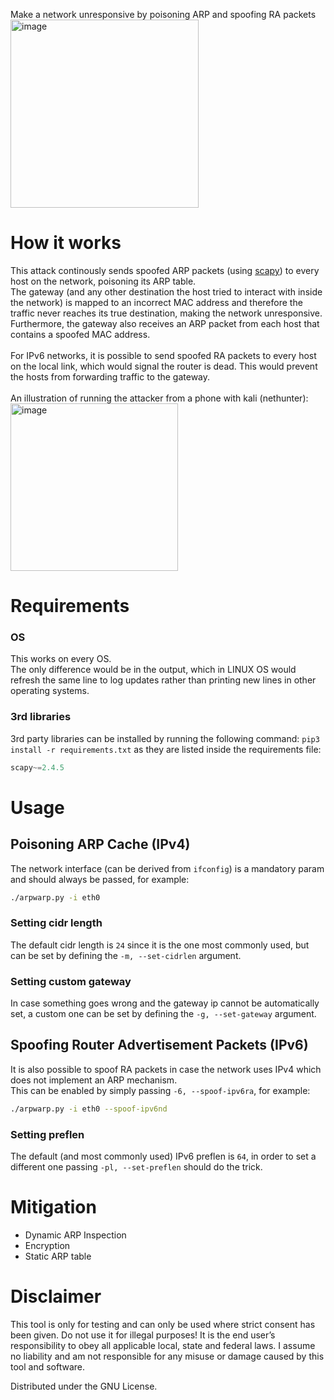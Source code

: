 Make a network unresponsive by poisoning ARP and spoofing RA packets </br>
<img width="301" alt="image" src="https://user-images.githubusercontent.com/59119926/184553797-ad7050a9-6455-45d1-b00f-b1ae5c90e8aa.png">


# How it works
This attack continously sends spoofed ARP packets (using [scapy](https://github.com/secdev/scapy)) to every host on the network, poisoning its ARP table. </br>
The gateway (and any other destination the host tried to interact with inside the network) is mapped to an incorrect MAC address and therefore the traffic never reaches its true destination, making the network unresponsive. </br>
Furthermore, the gateway also receives an ARP packet from each host that contains a spoofed MAC address.
</br></br>
For IPv6 networks, it is possible to send spoofed RA packets to every host on the local link, which would signal the router is dead. This would prevent the hosts from forwarding traffic to the gateway.</br></br>
An illustration of running the attacker from a phone with kali (nethunter): <br>
<img width="268" alt="image" src="https://user-images.githubusercontent.com/59119926/184556919-e8b286b4-6207-4c13-b791-5ec2744927c1.png">


# Requirements
### OS
This works on every OS. </br>
The only difference would be in the output, which in LINUX OS would refresh the same line to log updates rather than printing new lines in other operating systems.

### 3rd libraries
3rd party libraries can be installed by running the following command: `pip3 install -r requirements.txt` as they are listed inside the requirements file:
```python
scapy~=2.4.5
```
# Usage

## Poisoning ARP Cache (IPv4)

The network interface (can be derived from `ifconfig`) is a mandatory param and should always be passed, for example: 
```bash
./arpwarp.py -i eth0
```

### Setting cidr length
The default cidr length is `24` since it is the one most commonly used, but can be set by defining the `-m, --set-cidrlen` argument.

### Setting custom gateway
In case something goes wrong and the gateway ip cannot be automatically set, a custom one can be set by defining the `-g, --set-gateway` argument.

## Spoofing Router Advertisement Packets (IPv6)
It is also possible to spoof RA packets in case the network uses IPv4 which does not implement an ARP mechanism. <br/>
This can be enabled by simply passing `-6, --spoof-ipv6ra`, for example:
```bash
./arpwarp.py -i eth0 --spoof-ipv6nd
```

### Setting preflen
The default (and most commonly used) IPv6 preflen is `64`, in order to set a different one passing `-pl, --set-preflen` should do the trick.


# Mitigation
* Dynamic ARP Inspection
* Encryption
* Static ARP table

# Disclaimer

This tool is only for testing and can only be used where strict consent has been given. Do not use it for illegal purposes! It is the end user’s responsibility to obey all applicable local, state and federal laws. I assume no liability and am not responsible for any misuse or damage caused by this tool and software.

Distributed under the GNU License.
